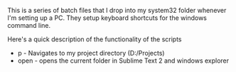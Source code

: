 This is a series of batch files that I drop into my system32 folder whenever I'm setting up a PC. They setup keyboard shortcuts for the windows command line.

Here's a quick description of the functionality of the scripts

* p - Navigates to my project directory (D:/Projects)
* open - opens the current folder in Sublime Text 2 and windows explorer